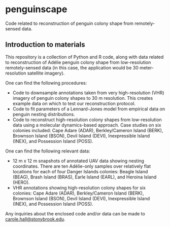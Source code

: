 # penguinscape
Code related to reconstruction of penguin colony shape from remotely-sensed data. 

## Introduction to materials
This repository is a collection of Python and R code, along with data related to reconstruction of Adélie penguin colony shape from low-resolution remotely-sensed data (in this case, the application would be 30 meter-resolution satellite imagery).

One can find the following procedures:

- Code to downsample annotations taken from very high-resolution (VHR) imagery of penguin colony shapes to 30 m resolution. This creates example data on which to test our reconstruction protocol.
- Code to fit parameters of a Lennard-Jones model from empirical data on penguin nesting distributions. 
- Code to reconstruct high-resolution colony shapes from low-resolution data using a molecular dynamics-based approach. Case studies on six colonies included: Cape Adare (ADAR), Berkley/Cameron Island (BERK), Brownson Island (BSON), Devil Island (DEVI), Inexpressible Island (INEX), and Possession Island (POSS).

One can find the following relevant data:

- 12 m x 12 m snapshots of annotated UAV data showing nesting coordinates. There are ten Adélie-only samples over relatively flat locations for each of four Danger Islands colonies: Beagle Island (BEAG), Brash Island (BRAS), Earle Island (EARL), and Heroina Island (HERO).
- VHR annotations showing high-resolution colony shapes for six colonies: Cape Adare (ADAR), Berkley/Cameron Island (BERK), Brownson Island (BSON), Devil Island (DEVI), Inexpressible Island (INEX), and Possession Island (POSS).

Any inquiries about the enclosed code and/or data can be made to carole.hall@stonybrook.edu.
